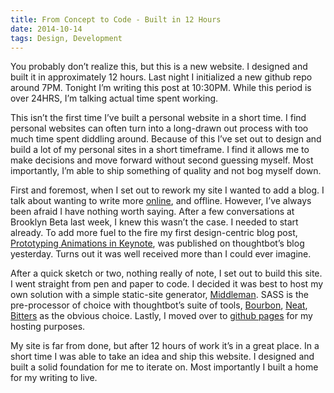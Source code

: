 ```yaml
---
title: From Concept to Code - Built in 12 Hours
date: 2014-10-14
tags: Design, Development
---
```


You probably don’t realize this, but this is a new website. I designed and built it in approximately 12 hours. Last night I initialized a new github repo around 7PM. Tonight I’m writing this post at 10:30PM. While this period is over 24HRS, I’m talking actual time spent working.

This isn’t the first time I’ve built a personal website in a short time. I find personal websites can often turn into a long-drawn out process with too much time spent diddling around. Because of this I’ve set out to design and build a lot of my personal sites in a short timeframe. I find it allows me to make decisions and move forward without second guessing myself. Most importantly, I’m able to ship something of quality and not bog myself down.

First and foremost, when I set out to rework my site I wanted to add a blog. I talk about wanting to write more [online](http://imandrewcohen.com/journal/I-Want-to-Write/), and offline. However, I’ve always been afraid I have nothing worth saying. After a few conversations at Brooklyn Beta last week, I knew this wasn’t the case. I needed to start already. To add more fuel to the fire my first design-centric blog post, [Prototyping Animations in Keynote](http://robots.thoughtbot.com/animating-with-keynote), was published on thoughtbot’s blog yesterday. Turns out it was well received more than I could ever imagine.

After a quick sketch or two, nothing really of note, I set out to build this site. I went straight from pen and paper to code. I decided it was best to host my own solution with a simple static-site generator, [Middleman](http://middlemanapp.com). SASS is the pre-processor of choice with thoughtbot’s suite of tools, [Bourbon](http://bourbon.io), [Neat](http://neat.bourbon.io), [Bitters](http://bitters.bourbon.io) as the obvious choice. Lastly, I moved over to [github pages](http://pages.github.io) for my hosting purposes.

My site is far from done, but after 12 hours of work it’s in a great place. In a short time I was able to take an idea and ship this website. I designed and built a solid foundation for me to iterate on. Most importantly I built a home for my writing to live.
